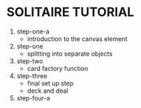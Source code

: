 # SOLITAIRE TUTORIAL

1. step-one-a
    - introduction to the canvas element
1. step-one
    - splitting into separate objects
1. step-two
    - card factory function
1. step-three
    - final set up step
    - deck and deal
1. step-four-a